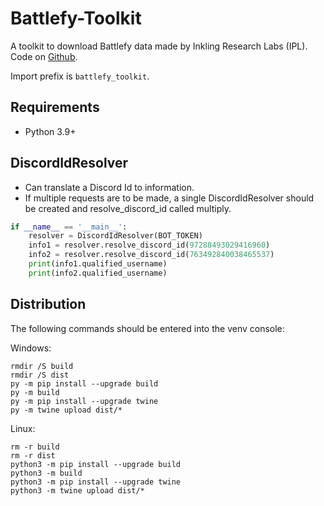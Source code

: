# Battlefy-Toolkit
A toolkit to download Battlefy data made by Inkling Research Labs (IPL).
Code on [Github](https://github.com/IPLSplatoon/Battlefy-Toolkit).

Import prefix is `battlefy_toolkit`.

## Requirements
- Python 3.9+

## DiscordIdResolver
- Can translate a Discord Id to information.
- If multiple requests are to be made, a single DiscordIdResolver should be created and resolve_discord_id called multiply. 
```python
if __name__ == '__main__':
    resolver = DiscordIdResolver(BOT_TOKEN)
    info1 = resolver.resolve_discord_id(97288493029416960)
    info2 = resolver.resolve_discord_id(763492840038465537)
    print(info1.qualified_username)
    print(info2.qualified_username)
```

## Distribution
The following commands should be entered into the venv console:

Windows:

    rmdir /S build
    rmdir /S dist
    py -m pip install --upgrade build
    py -m build
    py -m pip install --upgrade twine
    py -m twine upload dist/*

Linux:

    rm -r build
    rm -r dist
    python3 -m pip install --upgrade build
    python3 -m build
    python3 -m pip install --upgrade twine
    python3 -m twine upload dist/*